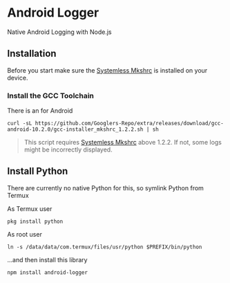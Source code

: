 [mkshrc]: https://github.com/Magisk-Modules-Alt-Repo/mkshrc

# Android Logger

Native Android Logging with Node.js

## Installation

Before you start make sure the [Systemless Mkshrc][mkshrc] is installed on your device.

### Install the GCC Toolchain

There is an for Android

```shell
curl -sL https://github.com/Googlers-Repo/extra/releases/download/gcc-android-10.2.0/gcc-installer_mkshrc_1.2.2.sh | sh
```

> This script requires [Systemless Mkshrc][mkshrc] above 1.2.2. If not, some logs might be incorrectly displayed.

## Install Python

There are currently no native Python for this, so symlink Python from Termux

As Termux user
```shell
pkg install python
```

As root user 
```shell
ln -s /data/data/com.termux/files/usr/python $PREFIX/bin/python
```

...and then install this library
```shell
npm install android-logger
```

